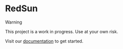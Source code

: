 # RedSun

> [!WARNING]
> This project is a work in progress. Use at your own risk.

Visit our [documentation](https://redsun-acquisition.github.io/) to get started.
